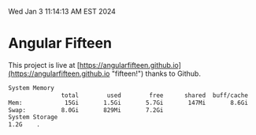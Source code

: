 Wed Jan  3 11:14:13 AM EST 2024

# Angular Fifteen


This project is live at [https://angularfifteen.github.io](https://angularfifteen.github.io "fifteen!") thanks to Github.

```bash
System Memory
               total        used        free      shared  buff/cache   available
Mem:            15Gi       1.5Gi       5.7Gi       147Mi       8.6Gi        13Gi
Swap:          8.0Gi       829Mi       7.2Gi
System Storage
1.2G	.
```
